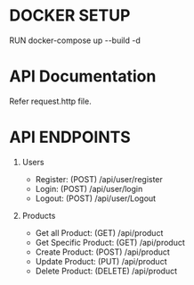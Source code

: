 # DOCKER SETUP
RUN docker-compose up --build -d

# API Documentation
Refer request.http file.

# API ENDPOINTS
1. Users
    - Register: (POST) /api/user/register 
    - Login: (POST) /api/user/login 
    - Logout: (POST) /api/user/Logout

2. Products
    - Get all Product: (GET) /api/product
    - Get Specific Product: (GET) /api/product
    - Create Product: (POST) /api/product
    - Update Product: (PUT) /api/product
    - Delete Product: (DELETE) /api/product
